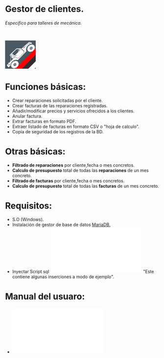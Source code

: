 # Gestor de clientes.<h6><i> Especifico para talleres de mecánica.</i></h6><br/>
<img src="App/GestorClientes/img/logo.PNG" width="100">


Funciones básicas:
=================================
- Crear reparaciones solicitadas por el cliente.
- Crear facturas de las reparaciones registradas.
- Añadir/modificar precios y servicios ofrecidos a los clientes.
- Anular factura.
- Extrar facturas en formato PDF.
- Extraer listado de facturas en formato CSV o "hoja de calculo".
- Copia de seguridad de los registros de la BD.

Otras básicas:
=================================
- <b>Filtrado de reparaciones</b> por cliente,fecha o mes concretos.
- <b>Calculo de presupuesto</b> total de todas las <b>reparaciones</b> de un mes concreto.
- <b>Filtrado de facturas</b> por cliente,fecha o mes concretos.
- <b>Calculo de presupuesto</b> total de todas las <b>facturas</b> de un mes concreto.

Requisitos:
=================================
- S.O (Windows).
- Instalación de gestor de base de datos <a href="https://downloads.mariadb.org/mariadb">MariaDB.</a>
- Inyectar Script sql ![mecanica.sql](scriptBDsql/mecanica.sql) "Este contiene algunas inserciones a modo de ejemplo".

Manual del usuaro:
=================================
- ![Manual en PDF.](ManualUsuario/ManualDeUsuario.pdf)
